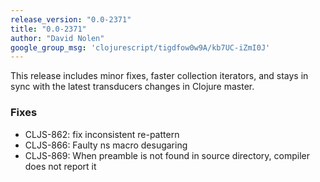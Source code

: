 ```yaml
---
release_version: "0.0-2371"
title: "0.0-2371"
author: "David Nolen"
google_group_msg: 'clojurescript/tigdfow0w9A/kb7UC-iZmI0J'
---
```


This release includes minor fixes, faster collection iterators, and 
stays in sync with the latest transducers changes in Clojure master. 

### Fixes 
* CLJS-862: fix inconsistent re-pattern 
* CLJS-866: Faulty ns macro desugaring 
* CLJS-869: When preamble is not found in source directory, compiler 
does not report it 
